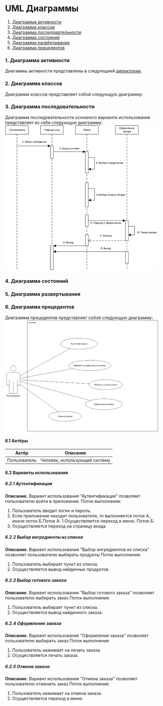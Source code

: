 
# UML Диаграммы
1. [Диаграмма активности](#1)
2. [Диаграмма классов](#2)
3. [Диаграмма последовательности](#3)
4. [Диаграмма состояний](#4)
5. [Диаграмма развёртывания](#5)
6. [Диаграмма прецедентов](#6)


### 1. Диаграмма активности<a name="1"></a>
Диагаммы активности представлены в следующией [директории](https://github.com/Evgeniy999/Restaurant_terminal/tree/master/Documentation/Diagrams/Activity).

### 2. Диаграмма классов<a name="2"></a>
Диаграмма классов представляет собой следующую диаграмму: 
  
### 3. Диаграмма последовательности<a name="3"></a>
Диаграмма последовательности основного варианта использования представляет из себя следующую диаграмму:
![Sequence Diagram](https://github.com/Evgeniy999/Restaurant_terminal/blob/master/Documentation/Diagrams/Sequence/Sequence.png)

### 4. Диаграмма состояний<a name="4"></a>

### 5. Диаграмма развертывания<a name="5"></a>

### 6. Диаграмма прецедентов<a name="6"></a>
Диаграмма прецедентов представляет собой следующую диаграмму: 
![Use Case](https://github.com/Evgeniy999/Restaurant_terminal/blob/master/Documentation/Diagrams/UseCase/UseCase.png)
#### 6.1 Актёры
Актёр | Описание
--- | ---
Пользователь|Человек, использующий систему

#### 6.2 Варианты использования
##### 6.2.1 Аутентификация
**Описание.** Вариант использования "Аутентификация" позволяет пользователю войти в приложение.
Поток выполнения:
1. Пользователь вводит логин и пароль.
2. Если приложение находит пользователя, то выполняется поток А, иначе поток Б
Поток А:
1.Осуществляется переход в меню.
Поток Б:
1. Осуществляется переход на страницу входа
##### 6.2.2 Выбор ингредиенты из списка
**Описание.** Вариант использования "Выбор ингредиентов из списка" позволяет пользователю выбирать продукты
Поток выполнения:
1. Пользователь выбирает пункт из списка.
2. Осуществляется вывод найденных продуктов.
##### 6.2.3 Выбор готового заказа
**Описание.** Вариант использования "Выбор готового заказа" позволяет пользователю выбирать заказ
Поток выполнения:
1. Пользователь выбирает пункт из списка.
2. Осуществляется вывод найденного заказа.
##### 6.2.4 Оформление заказа
**Описание.** Вариант использования "Оформление заказа" позволяет пользователю выбирать заказ
Поток выполнения:
1. Пользователь нажимает на печать заказа.
2. Осуществляется печать заказа.
##### 6.2.5 Отмена заказа
**Описание.** Вариант использования "Отмена заказа" позволяет пользователю отменить заказ
Поток выполнения:
1. Пользователь нажимает на отмена заказа.
2. Осуществляется переход в меню.
